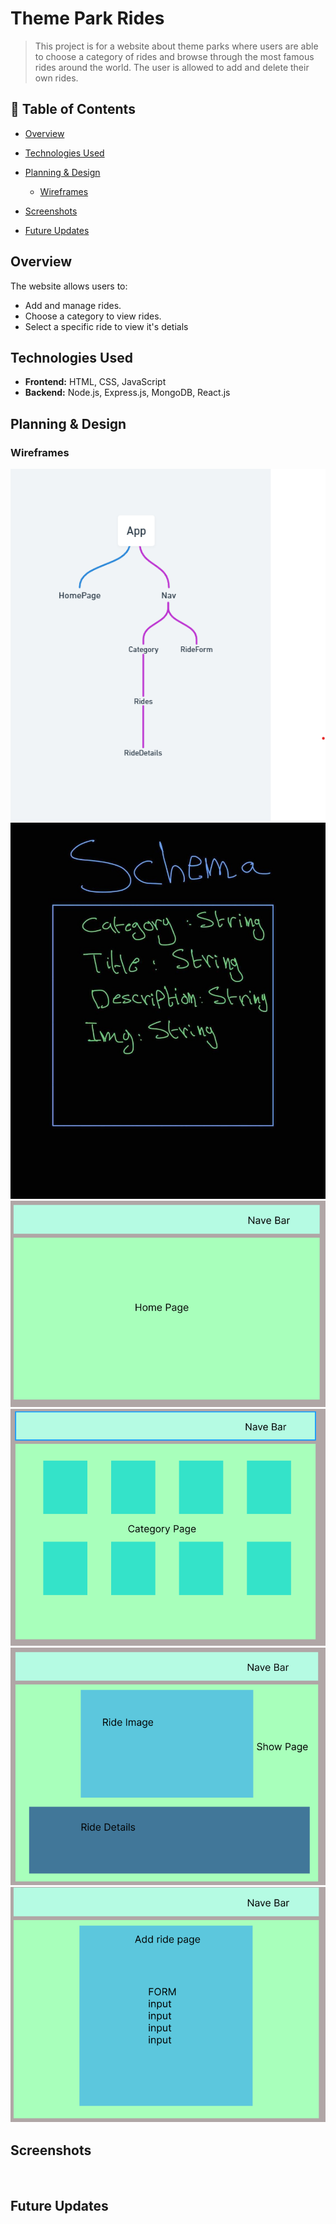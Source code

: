 # Theme Park Rides

> This project is for a website about theme parks where users are able to choose a category of rides and browse through the most famous rides around the world. The user is allowed to add and delete their own rides.

## 📑 Table of Contents

- [Overview](#-overview)
- [Technologies Used](#-technologies-used)
- [Planning & Design](#-planning--design)

  - [Wireframes](#-wireframes)

- [Screenshots](#-screenshots)
- [Future Updates](#-future-updates)

## Overview

The website allows users to:

- Add and manage rides.
- Choose a category to view rides.
- Select a specific ride to view it's detials

## Technologies Used

- **Frontend:** HTML, CSS, JavaScript
- **Backend:** Node.js, Express.js, MongoDB, React.js

## Planning & Design

### Wireframes

![components](images/Components.png)
![schema](images/Schema.jpg)
![homepage](images/homepage.png)
![categorypage](images/categorypage.png)
![showpage](images/showpage.png)
![addpage](images/addpage.png)

## Screenshots

![]()

## Future Updates
